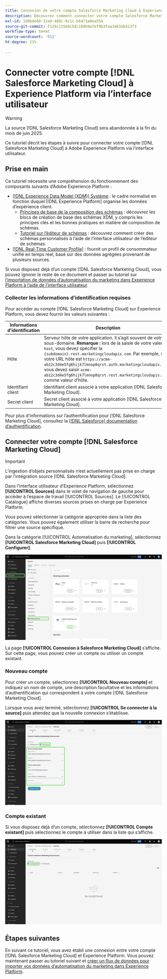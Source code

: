 ```yaml
---
title: Connexion de votre compte Salesforce Marketing Cloud à Experience Platform via l’interface utilisateur
description: Découvrez comment connecter votre compte Salesforce Marketing Cloud à Experience Platform via l’interface utilisateur.
exl-id: 1d9bde60-31e0-489c-9c1c-b6471e0ea554
source-git-commit: f129c215ebc5dc169b9a7ef9b3faa3463ab413f3
workflow-type: tm+mt
source-wordcount: '511'
ht-degree: 21%

---
```


# Connecter votre compte [!DNL Salesforce Marketing Cloud] à Experience Platform via l’interface utilisateur

>[!WARNING]
>
>La source [!DNL Salesforce Marketing Cloud] sera abandonnée à la fin du mois de juin 2025.

Ce tutoriel décrit les étapes à suivre pour connecter votre compte [!DNL Salesforce Marketing Cloud] à Adobe Experience Platform via l’interface utilisateur.

## Prise en main

Ce tutoriel nécessite une compréhension du fonctionnement des composants suivants d’Adobe Experience Platform : 

* [[!DNL Experience Data Model (XDM)] Système](../../../../../xdm/home.md) : le cadre normalisé en fonction duquel [!DNL Experience Platform] organise les données d’expérience client.
   * [Principes de base de la composition des schémas](../../../../../xdm/schema/composition.md) : découvrez les blocs de création de base des schémas XDM, y compris les principes clés et les bonnes pratiques en matière de composition de schémas.
   * [Tutoriel sur l’éditeur de schémas](../../../../../xdm/tutorials/create-schema-ui.md) : découvrez comment créer des schémas personnalisés à l’aide de l’interface utilisateur de l’éditeur de schémas.
* [[!DNL Real-Time Customer Profile]](../../../../../profile/home.md) : fournit un profil de consommateur unifié en temps réel, basé sur des données agrégées provenant de plusieurs sources.

Si vous disposez déjà d’un compte [!DNL Salesforce Marketing Cloud], vous pouvez ignorer le reste de ce document et passer au tutoriel sur [l’importation de données d’automatisation du marketing dans Experience Platform à l’aide de l’interface utilisateur](../../dataflow/marketing-automation.md).

### Collecter les informations d’identification requises

Pour accéder au compte [!DNL Salesforce Marketing Cloud] sur Experience Platform, vous devez fournir les valeurs suivantes :

| Informations d’identification | Description |
| ---------- | ----------- |
| Hôte | Serveur hôte de votre application. Il s’agit souvent de votre sous-domaine. **Remarque :** lors de la saisie de votre valeur de `host`, vous devez spécifier la `{subdomain}.rest.marketingcloudapis.com`. Par exemple, si votre URL hôte est `https://acme-ab12c3d4e5fg6hijk7lmnop8qrst.auth.marketingcloudapis.com/`, vous devez saisir `acme-ab12c3d4e5fg6hijk7lmnop8qrst.rest.marketingcloudapis.com/` comme valeur d’hôte. |
| Identifiant client | Identifiant client associé à votre application [!DNL Salesforce Marketing Cloud]. |
| Secret client | Secret client associé à votre application [!DNL Salesforce Marketing Cloud]. |

Pour plus d’informations sur l’authentification pour [!DNL Salesforce Marketing Cloud], consultez la [[!DNL Salesforce] documentation d’authentification](https://developer.salesforce.com/docs/atlas.en-us.mc-apis.meta/mc-apis/authentication.htm).

## Connecter votre compte [!DNL Salesforce Marketing Cloud]

>[!IMPORTANT]
>
>L’ingestion d’objets personnalisés n’est actuellement pas prise en charge par l’intégration source [!DNL Salesforce Marketing Cloud].

Dans l’interface utilisateur d’Experience Platform, sélectionnez **[!UICONTROL Sources]** dans le volet de navigation de gauche pour accéder à l’espace de travail [!UICONTROL Sources]. Le [!UICONTROL Catalogue] affiche diverses sources prises en charge par Experience Platform.

Vous pouvez sélectionner la catégorie appropriée dans la liste des catégories. Vous pouvez également utiliser la barre de recherche pour filtrer une source spécifique.

Dans la catégorie [!UICONTROL Automatisation du marketing], sélectionnez **[!UICONTROL Salesforce Marketing Cloud]** puis **[!UICONTROL Configurer]**.

![Le catalogue des sources avec la source Salesforce Marketing Cloud sélectionnée.](../../../../images/tutorials/create/salesforce-marketing-cloud/catalog.png)

La page **[!UICONTROL Connexion à Salesforce Marketing Cloud]** s’affiche. Sur cette page, vous pouvez créer un compte ou utiliser un compte existant.

### Nouveau compte

Pour créer un compte, sélectionnez **[!UICONTROL Nouveau compte]** et indiquez un nom de compte, une description facultative et les informations d’authentification qui correspondent à votre compte [!DNL Salesforce Marketing Cloud].

Lorsque vous avez terminé, sélectionnez **[!UICONTROL Se connecter à la source]** puis attendez que la nouvelle connexion s’établisse.

![Nouvelle interface de compte dans laquelle vous pouvez authentifier un nouveau compte pour Salesforce Marketing Cloud.](../../../../images/tutorials/create/salesforce-marketing-cloud/new.png)

### Compte existant

Si vous disposez déjà d’un compte, sélectionnez **[!UICONTROL Compte existant]** puis sélectionnez le compte à utiliser dans la liste qui s’affiche.

![Interface du compte existant dans laquelle vous pouvez effectuer une sélection dans une liste de comptes Salesforce Marketing Cloud existants.](../../../../images/tutorials/create/salesforce-marketing-cloud/existing.png)

## Étapes suivantes

En suivant ce tutoriel, vous avez établi une connexion entre votre compte [!DNL Salesforce Marketing Cloud] et Experience Platform. Vous pouvez maintenant passer au tutoriel suivant et [créer un flux de données pour importer vos données d’automatisation du marketing dans Experience Platform](../../dataflow/marketing-automation.md).
